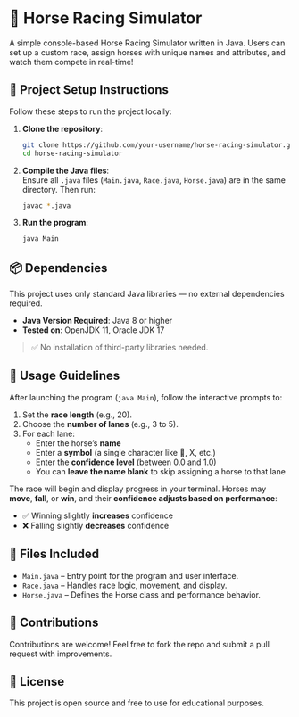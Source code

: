 # 🐎 Horse Racing Simulator

A simple console-based Horse Racing Simulator written in Java. Users can set up a custom race, assign horses with unique names and attributes, and watch them compete in real-time!

## 🚀 Project Setup Instructions

Follow these steps to run the project locally:

1. **Clone the repository**:
   ```bash
   git clone https://github.com/your-username/horse-racing-simulator.git
   cd horse-racing-simulator
   ```

2. **Compile the Java files**:  
   Ensure all `.java` files (`Main.java`, `Race.java`, `Horse.java`) are in the same directory. Then run:
   ```bash
   javac *.java
   ```

3. **Run the program**:
   ```bash
   java Main
   ```

## 📦 Dependencies

This project uses only standard Java libraries — no external dependencies required.

- **Java Version Required**: Java 8 or higher  
- **Tested on**: OpenJDK 11, Oracle JDK 17

> ✅ No installation of third-party libraries needed.

## 📝 Usage Guidelines

After launching the program (`java Main`), follow the interactive prompts to:

1. Set the **race length** (e.g., 20).
2. Choose the **number of lanes** (e.g., 3 to 5).
3. For each lane:
   - Enter the horse’s **name**
   - Enter a **symbol** (a single character like 🐎, X, etc.)
   - Enter the **confidence level** (between 0.0 and 1.0)
   - You can **leave the name blank** to skip assigning a horse to that lane

The race will begin and display progress in your terminal. Horses may **move**, **fall**, or **win**, and their **confidence adjusts based on performance**:

- ✅ Winning slightly **increases** confidence  
- ❌ Falling slightly **decreases** confidence

## 📂 Files Included

- `Main.java` – Entry point for the program and user interface.
- `Race.java` – Handles race logic, movement, and display.
- `Horse.java` – Defines the Horse class and performance behavior.

## 🤝 Contributions

Contributions are welcome! Feel free to fork the repo and submit a pull request with improvements.

## 📃 License

This project is open source and free to use for educational purposes.
